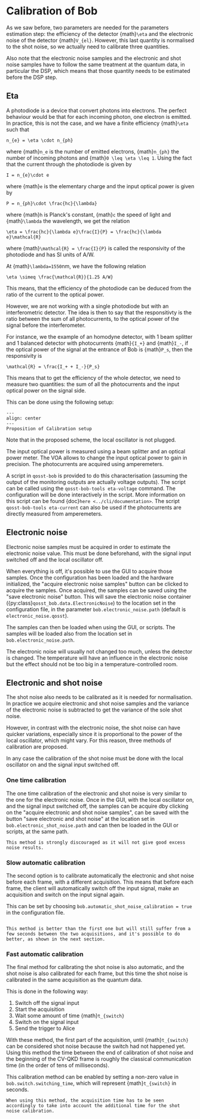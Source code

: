 # Calibration of Bob

As we saw before, two parameters are needed for the parameters estimation step: the efficiency of the detector {math}`\eta` and the electronic noise of the detector {math}`V_{el}`. However, this last quantity is normalised to the shot noise, so we actually need to calibrate three quantities.

Also note that the electronic noise samples and the electronic and shot noise samples have to follow the same treatment at the quantum data, in particular the DSP, which means that those quantity needs to be estimated before the DSP step.

## Eta

A photodiode is a device that convert photons into electrons. The perfect behaviour would be that for each incoming photon, one electron is emitted. In practice, this is not the case, and we have a finite efficiency {math}`\eta` such that 

```{math}
n_{e} = \eta \cdot n_{ph}
```

where {math}`n_e` is the number of emitted electrons, {math}`n_{ph}` the number of incoming photons and {math}`0 \leq \eta \leq 1`. Using the fact that the current through the photodiode is given by

```{math}
I = n_{e}\cdot e
```

where {math}`e` is the elementary charge and the input optical power is given by

```{math}
P = n_{ph}\cdot \frac{hc}{\lambda}
```

where {math}`h` is Planck's constant, {math}`c` the speed of light and {math}`\lambda` the wavelength, we get the relation

```{math}
\eta = \frac{hc}{\lambda e}\frac{I}{P} = \frac{hc}{\lambda e}\mathcal{R}
```

where {math}`\mathcal{R} = \frac{I}{P}` is called the responsivity of the photodiode and has SI units of A/W.

At {math}`\lambda=1550`nm, we have the following relation

```{math}
\eta \simeq \frac{\mathcal{R}}{1.25 A/W}
```

This means, that the efficiency of the photodiode can be deduced from the ratio of the current to the optical power.

However, we are not working with a single photodiode but with an interferometric detector. The idea is then to say that the responsitivty is the ratio between the sum of all photocurrents, to the optical power of the signal before the interferometer.

For instance, we the example of an homodyne detector, with 1 beam splitter and 1 balanced detector with photocurrents {math}`{I_+}` and {math}`I_-`, if the optical power of the signal at the entrance of Bob is {math}`P_s`, then the responsivity is 

```{math}
\mathcal{R} = \frac{I_+ + I_-}{P_s}
```

This means that to get the efficiency of the whole detector, we need to measure two quantities: the sum of all the photocurrents and the input optical power on the signal side.

This can be done using the following setup:


```{figure} ../_static/calibration_eta.png
---
align: center
---
Proposition of Calibration setup
```

Note that in the proposed scheme, the local oscillator is not plugged.

The input optical power is measured using a beam splitter and an optical power meter. The VOA allows to change the input optical power to gain in precision. The photocurrents are acquired using amperemeters.

A script in `qosst-bob` is provided to do this characterisation (assuming the output of the monitoring outputs are actually voltage outputs). The script can be called using the `qosst-bob-tools eta-voltage` command. The configuration will be done interactively in the script. More information on this script can be found {doc}`here <../cli/documentation>`. The script `qosst-bob-tools eta-current` can also be used if the photocurrents are directly measured from amperemeters.

## Electronic noise

Electronic noise samples must be acquired in order to estimate the electronic noise value. This must be done beforehand, with the signal input switched off and the local oscillator off.

When everything is off, it's possible to use the GUI to acquire those samples. Once the configuration has been loaded and the hardware initialized, the "acquire electronic noise samples" button can be clicked to acquire the samples. Once acquired, the samples can be saved using the "save electronic noise" button. This will save the electronic noise container ({py:class}`qosst_bob.data.ElectronicNoise`) to the location set in the configuration file, in the parameter `bob.electronic_noise.path` (default is `electronic_noise.qosst`).

The samples can then be loaded when using the GUI, or scripts. The samples will be loaded also from the location set in `bob.electronic_noise.path`.

The electronic noise will usually not changed too much, unless the detector is changed. The temperature will have an influence in the electronic noise but the effect should not be too big in a temperature-controlled room.

## Electronic and shot noise

The shot noise also needs to be calibrated as it is needed for normalisation. In practice we acquire electronic and shot noise samples and the variance of the electronic noise is subtracted to get the variance of the sole shot noise.

However, in contrast with the electronic noise, the shot noise can have quicker variations, especially since it is proportional to the power of the local oscillator, which might vary. For this reason, three methods of calibration are proposed.

In any case the calibration of the shot noise must be done with the local oscillator on and the signal input switched off.

### One time calibration

The one time calibration of the electronic and shot noise is very similar to the one for the electronic noise. Once in the GUI, with the local oscillator on, and the signal input switched off, the samples can be acquire dby clicking on the "acquire electronic and shot noise samples", can be saved with the button "save electronic and shot noise" at the location set in `bob.electronic_shot_noise.path` and can then be loaded in the GUI or scripts, at the same path.

```{warning}
This method is strongly discouraged as it will not give good excess noise results.
```

### Slow automatic calibration

The second option is to calibrate automatically the electronic and shot noise before each frame, with a different acquisition. This means that before each frame, the client will automatically switch off the input signal, make an acquisition and switch on the input signal again.

This can be set by choosing `bob.automatic_shot_noise_calibration = true` in the configuration file.

```{note}

This method is better than the first one but will still suffer from a few seconds between the two acquisitions, and it's possible to do better, as shown in the next section.
```

### Fast automatic calibration

The final method for calibrating the shot noise is also automatic, and the shot noise is also calibrated for each frame, but this time the shot noise is calibrated in the same acquisition as the quantum data.

This is done in the following way:

1. Switch off the signal input
2. Start the acquisition
3. Wait some amount of time {math}`t_{switch}`
4. Switch on the signal input
5. Send the trigger to Alice

With these method, the first part of the acquisition, until {math}`t_{switch}` can be considered shot noise because the switch had not happened yet. Using this method the time between the end of calibration of shot noise and the beginning of the CV-QKD frame is roughly the classical communication time (in the order of tens of milliseconds).

This calibration method can be enabled by setting a non-zero value in `bob.switch.switching_time`, which will represent {math}`t_{switch}` in seconds.

```{warning}
When using this method, the acquisition time has to be seen accordingly to take into account the additional time for the shot noise calibration.
```